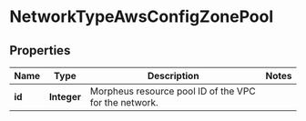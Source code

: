 

# NetworkTypeAwsConfigZonePool

## Properties

Name | Type | Description | Notes
------------ | ------------- | ------------- | -------------
**id** | **Integer** | Morpheus resource pool ID of the VPC for the network. | 



